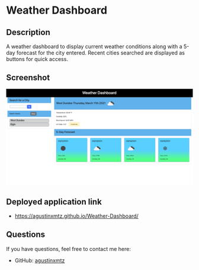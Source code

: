 # Weather Dashboard
  ## Description
  A weather dashboard to display current weather conditions along with a 5-day forecast for the city entered. Recent cities searched are displayed as buttons for quick access.
  ## Screenshot
  <img src = "./assets/Images/Weather.png"/>

  ## Deployed application link
  * https://agustinxmtz.github.io/Weather-Dashboard/
  
  
  ## Questions
  If you have questions, feel free to contact me here:
  * GitHub: [agustinxmtz](https://github.com/agustinxmtz)

